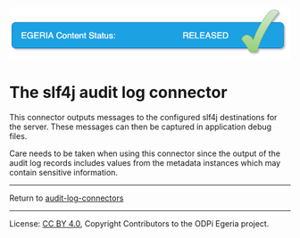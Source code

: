 <!-- SPDX-License-Identifier: CC-BY-4.0 -->
<!-- Copyright Contributors to the ODPi Egeria project. -->

![Released](../../../../../../open-metadata-publication/website/images/egeria-content-status-released.png#pagewidth)

# The slf4j audit log connector

This connector outputs messages to the configured slf4j destinations for the server.
These messages can then be captured in application debug files.

Care needs to be taken when using this connector since the output of the audit log records
includes values from the metadata instances which may contain sensitive information.

----
Return to [audit-log-connectors](..)

----
License: [CC BY 4.0](https://creativecommons.org/licenses/by/4.0/),
Copyright Contributors to the ODPi Egeria project.